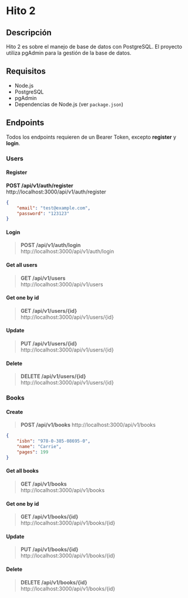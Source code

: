 # Hito 2

## Descripción
Hito 2 es sobre el manejo de base de datos con PostgreSQL. El proyecto utiliza pgAdmin para la gestión de la base de datos.

## Requisitos
- Node.js
- PostgreSQL
- pgAdmin
- Dependencias de Node.js (ver `package.json`)

## Endpoints
Todos los endpoints requieren de un Bearer Token, excepto **register** y **login**.

### Users

#### Register
**POST /api/v1/auth/register**  
http://localhost:3000/api/v1/auth/register

```json
{
    "email": "test@example.com",
    "password": "123123"
}
```

#### Login
>**POST /api/v1/auth/login**  
>http://localhost:3000/api/v1/auth/login

#### Get all users
>**GET /api/v1/users**   
>http://localhost:3000/api/v1/users

#### Get one by id
>**GET /api/v1/users/{id}**   
>http://localhost:3000/api/v1/users/{id}

#### Update
>**PUT /api/v1/users/{id}**   
>http://localhost:3000/api/v1/users/{id}

#### Delete
>**DELETE /api/v1/users/{id}**   
>http://localhost:3000/api/v1/users/{id}

### Books

#### Create
>**POST /api/v1/books** 
>http://localhost:3000/api/v1/books

```json
{
    "isbn": "978-0-385-08695-0",
    "name": "Carrie",
    "pages": 199
}
```

#### Get all books
>**GET /api/v1/books**   
>http://localhost:3000/api/v1/books

#### Get one by id
>**GET /api/v1/books/{id}**   
>http://localhost:3000/api/v1/books/{id}

#### Update
>**PUT /api/v1/books/{id}**   
>http://localhost:3000/api/v1/books/{id}

#### Delete
>**DELETE /api/v1/books/{id}**   
>http://localhost:3000/api/v1/books/{id}